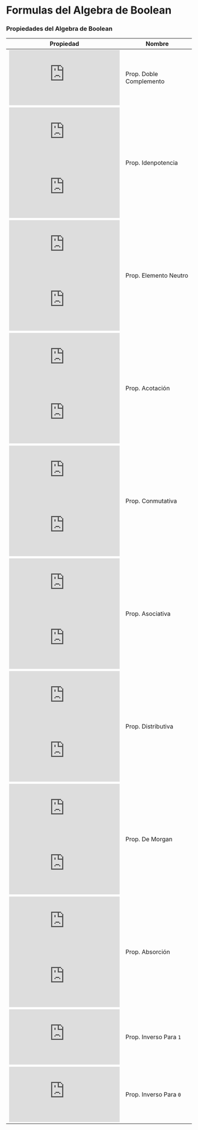 # Formulas del Algebra de Boolean

### Propiedades del Algebra de Boolean
Propiedad | Nombre
-- | --
![Prop. Doble Complemento](http://latex.codecogs.com/gif.latex?%5Coverline%7B%5Coverline%7Bx%7D%7D%5C%3A%3D%5C%3Ax) | Prop. Doble Complemento
![Prop. Idenpotencia](http://latex.codecogs.com/gif.latex?x%5C%3A&plus;%5C%3Ax%5C%3A%3D%5C%3Ax) <br/> ![Prop. Idenpotencia](http://latex.codecogs.com/gif.latex?x%5C%3A%5Ccdot%20%5C%3Ax%5C%3A%3D%5C%3Ax)| Prop. Idenpotencia
![Prop. Elemento Neutro](http://latex.codecogs.com/gif.latex?x%5C%3A&plus;%5C%3A0%5C%3A%3D%5C%3Ax) <br/> ![Prop. Elemento Neutro](http://latex.codecogs.com/gif.latex?x%5C%3A%5C%3A%5Ccdot%20%5C%3A1%5C%3A%3D%5C%3Ax) | Prop. Elemento Neutro
![Prop. Acotación](http://latex.codecogs.com/gif.latex?x%5C%3A&plus;%5C%3A1%5C%3A%3D%5C%3A1) <br/> ![Prop. Acotación](http://latex.codecogs.com/gif.latex?x%5C%3A%5Ccdot%20%5C%3A0%5C%3A%3D%5C%3A0) | Prop. Acotación
![Prop. Conmutativa](http://latex.codecogs.com/gif.latex?x%5C%3A&plus;%5C%3Ay%5C%3A%3D%5C%3Ay%5C%3A&plus;%5C%3Ax) <br/> ![Prop. Conmutativa](http://latex.codecogs.com/gif.latex?x%5C%3A%5Ccdot%20%5C%3Ay%5C%3A%3D%5C%3Ay%5C%3A%5Ccdot%20%5C%3Ax) | Prop. Conmutativa
![Prop. Asociativa](http://latex.codecogs.com/gif.latex?x%5C%3A&plus;%5C%3A%5Cleft%28y%5C%3A&plus;%5C%3Az%5Cright%29%5C%3A%3D%5C%3A%5Cleft%28x%5C%3A&plus;%5C%3Ay%5Cright%29%5C%3A&plus;%5C%3Az) <br/> ![Prop. Asociativa](http://latex.codecogs.com/gif.latex?x%5C%3A%5Ccdot%20%5C%3A%5Cleft%28y%5C%3A%5Ccdot%20%5C%3Az%5Cright%29%5C%3A%3D%5C%3A%5Cleft%28x%5C%3A%5Ccdot%20%5C%3Ay%5Cright%29%5C%3A%5Ccdot%20%5C%3Az) | Prop. Asociativa
![Prop. Distributiva](http://latex.codecogs.com/gif.latex?x%5C%3A&plus;%5C%3Ay%5C%3A%5Ccdot%20%5C%3Az%5C%3A%3D%5C%3A%5Cleft%28x%5C%3A&plus;%5C%3Ay%5Cright%29%5C%3A%5Ccdot%20%5C%3A%5Cleft%28x%5C%3A&plus;%5C%3Az%5Cright%29) <br/> ![Prop. Distributiva](http://latex.codecogs.com/gif.latex?x%5C%3A%5Ccdot%20%5C%3A%5Cleft%28y%5C%3A&plus;%5C%3Az%5Cright%29%5C%3A%3D%5C%3Ax%5C%3A%5Ccdot%20%5C%3Ay%5C%3A&plus;%5C%3Ax%5C%3A%5Ccdot%20%5C%3Az) | Prop. Distributiva
![Prop. De Morgan](http://latex.codecogs.com/gif.latex?%5Coverline%7Bx%5C%3A%5Ccdot%20%5C%3Ay%7D%5C%3A%3D%5C%3A%5Coverline%7Bx%7D%5C%3A&plus;%5C%3A%5Coverline%7By%7D) <br/> ![Prop. De Morgan](http://latex.codecogs.com/gif.latex?%5Coverline%7Bx%5C%3A&plus;%5C%3Ay%7D%5C%3A%3D%5C%3A%5Coverline%7Bx%7D%5C%3A%5Ccdot%20%5C%3A%5Coverline%7By%7D) | Prop. De Morgan
![Prop. Absorción](http://latex.codecogs.com/gif.latex?x%5C%3A&plus;%5C%3Ax%5C%3A%5Ccdot%20%5C%3Ay%5C%3A%3Dx) <br/> ![Prop. Absorción](http://latex.codecogs.com/gif.latex?x%5C%3A%5Ccdot%20%5C%3A%5Cleft%28x%5C%3A&plus;%5C%3Ay%5Cright%29%5C%3A%3D%5C%3Ax) | Prop. Absorción
![Prop. Inverso Para 1](http://latex.codecogs.com/gif.latex?x%5C%3A&plus;%5C%3A%5Coverline%7Bx%7D%5C%3A%3D%5C%3A1) | Prop. Inverso Para `1`
![Prop. Inverso Para 0](http://latex.codecogs.com/gif.latex?x%5C%3A%5Ccdot%20%5C%3A%5Coverline%7Bx%7D%5C%3A%3D%5C%3A0) | Prop. Inverso Para `0`


